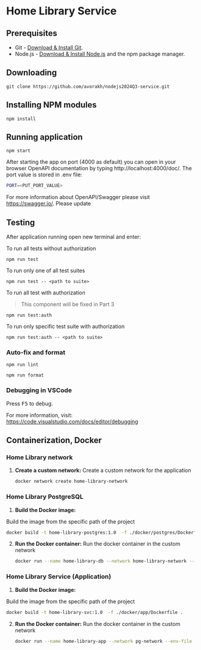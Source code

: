 # Home Library Service

## Prerequisites

- Git - [Download & Install Git](https://git-scm.com/downloads).
- Node.js - [Download & Install Node.js](https://nodejs.org/en/download/) and the npm package manager.

## Downloading

```
git clone https://github.com/avorakh/nodejs2024Q3-service.git
```

## Installing NPM modules

```
npm install
```

## Running application

```
npm start
```

After starting the app on port (4000 as default) you can open
in your browser OpenAPI documentation by typing http://localhost:4000/doc/.
The port value is stored in .env file:
```bash
PORT=<PUT_PORT_VALUE>
```

For more information about OpenAPI/Swagger please visit https://swagger.io/.
Please update

## Testing

After application running open new terminal and enter:

To run all tests without authorization

```
npm run test
```

To run only one of all test suites

```
npm run test -- <path to suite>
```

To run all test with authorization
> This component will be fixed in Part 3

```
npm run test:auth
```

To run only specific test suite with authorization

```
npm run test:auth -- <path to suite>
```

### Auto-fix and format

```
npm run lint
```

```
npm run format
```

### Debugging in VSCode

Press <kbd>F5</kbd> to debug.

For more information, visit: https://code.visualstudio.com/docs/editor/debugging


## Containerization, Docker
### Home Library network

1. **Create a custom network:**
Create a custom network for the application
   ```bash
   docker network create home-library-network
   ```

### Home Library PostgreSQL

1. **Build the Docker image:**

Build the image from the specific path of the project

   ```bash
   docker build -t home-library-postgres:1.0  -f ./docker/postgres/Dockerfile .
   ```

2. **Run the Docker container:**
Run the docker container in the custom network
   ```bash
   docker run --name home-library-db --network home-library-network --env-file .env -p 5432:5432 -d home-library-postgres:1.0
   ```

### Home Library Service (Application)

1. **Build the Docker image:**

Build the image from the specific path of the project

   ```bash
   docker build -t home-library-svc:1.0  -f ./docker/app/Dockerfile .
   ```

2. **Run the Docker container:**
Run the docker container in the custom network
   ```bash
   docker run --name home-library-app --network pg-network --env-file .env -p 4000:4000 -d home-library-svc:1.0
   ```